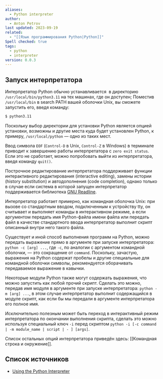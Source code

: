 ```yaml
---
aliases:
  - Python interpreter
author:
  - Anton Petrov
last updated: 2023-09-19
related:
  - "[[Язык программирования Python|Python]]"
Spell checked: true
tags:
  - python
  - interpreter
version: 0.0.3
---
```

## Запуск интерпретатора

Интерпретатор Python обычно устанавливается  в директорию `/usr/local/bin/python3.11` на тех машинах, где он доступен; Поместив `/usr/local/bin` в search PATH вашей оболочки Unix, вы сможете запустить его, введя команду:

```Zsh
$ python3.11
```

Поскольку выбор директории для установки Python является опцией установки, возможны и другие места куда будет установлен Python, к примеру, `/usr/local/python` — одно из таких мест.

Ввод символа `EOF` (`Control-D` в Unix, `Control-Z` в Windows) в терминале приводит к завершению работы интерпретатора с `zero exit status`. Если это не сработает, можно попробовать выйти из интерпретатора, введя команду `quit()`.

Построчное редактирование интерпретатора поддерживает функции интерактивного редактирования (interactive editing), замены истории (history substitution) и автодополнения (code completion), однако только в случае если система в которой запущен интерпретатор поддерживается библиотека [GNU Readline](https://tiswww.case.edu/php/chet/readline/rltop.html).

Интерпретатор работает примерно, как командная оболочка Unix: при вызове со стандартным вводом, подключенным к устройству tty, он считывает и выполняет команды в интерактивном режиме, а если аргументом передать имя Python-файла  имени файла или передать файл в качестве стандартного ввода интерпретатор выполнит скрипт описанный внутри него такого файла.

Существует и иной способ выполнения программ на Python, можно передать выражение прямо в аргументе при запуске интерпретатора: `python -c [arg] ...`, где `-c`, по аналогии с аргументом командной оболочки, — это сокращение от `command`. Поскольку, зачастую, выражения на Python содержат пробелы и другие специальные для командной оболочки символы, рекомендуется оборачивать передаваемое выражение в кавычки.

Некоторые модули Python также могут содержать выражения, что можно запустить как любой прочий скрипт. Сделать это можно, передав имя модуля в аргументе при запуске интерпретатора: `python -m [arg] ...`, в этом случае интерпретатор выполнит содержащийся в модуле скрипт, как если бы мы передали в аргументе интерпретатора его полное имя.

Исключительно полезным может быть переход в интерактивный режим интерпретатора по окончании выполнения скрипта, сделать это можно используя специальный ключ `-i` перед скриптом `python -i [-c command | -m module_name | script | - ] [args]`.

Список остальных опций интерпретатора приведён здесь: [[Командная строка и окружение]].
## Список источников

- [Using the Python Interpreter](https://docs.python.org/3/tutorial/interpreter.html)